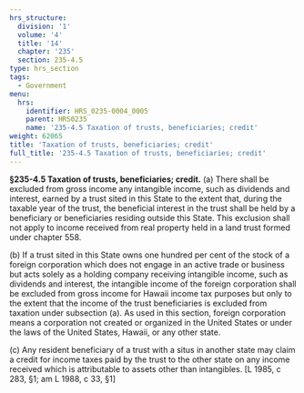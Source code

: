 ```yaml
---
hrs_structure:
  division: '1'
  volume: '4'
  title: '14'
  chapter: '235'
  section: 235-4.5
type: hrs_section
tags:
  - Government
menu:
  hrs:
    identifier: HRS_0235-0004_0005
    parent: HRS0235
    name: '235-4.5 Taxation of trusts, beneficiaries; credit'
weight: 62065
title: 'Taxation of trusts, beneficiaries; credit'
full_title: '235-4.5 Taxation of trusts, beneficiaries; credit'
---
```

**§235-4.5 Taxation of trusts, beneficiaries; credit.** (a) There shall be excluded from gross income any intangible income, such as dividends and interest, earned by a trust sited in this State to the extent that, during the taxable year of the trust, the beneficial interest in the trust shall be held by a beneficiary or beneficiaries residing outside this State. This exclusion shall not apply to income received from real property held in a land trust formed under chapter 558.

(b) If a trust sited in this State owns one hundred per cent of the stock of a foreign corporation which does not engage in an active trade or business but acts solely as a holding company receiving intangible income, such as dividends and interest, the intangible income of the foreign corporation shall be excluded from gross income for Hawaii income tax purposes but only to the extent that the income of the trust beneficiaries is excluded from taxation under subsection (a). As used in this section, foreign corporation means a corporation not created or organized in the United States or under the laws of the United States, Hawaii, or any other state.

(c) Any resident beneficiary of a trust with a situs in another state may claim a credit for income taxes paid by the trust to the other state on any income received which is attributable to assets other than intangibles. [L 1985, c 283, §1; am L 1988, c 33, §1]